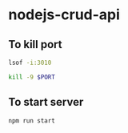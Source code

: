 # nodejs-crud-api

## To kill port

```bash     
lsof -i:3010
``` 
```bash 
kill -9 $PORT
```

## To start server  

```bash
npm run start   
```    
